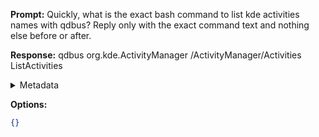 **Prompt:**
Quickly, what is the exact bash command to list kde activities names with qdbus?
Reply only with the exact command text and nothing else before or after.

**Response:**
qdbus org.kde.ActivityManager /ActivityManager/Activities ListActivities

<details><summary>Metadata</summary>

- Duration: 2526 ms
- Datetime: 2023-07-19T16:49:40.370221
- Model: gpt-4-0613

</details>

**Options:**
```json
{}
```


